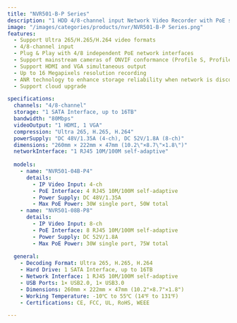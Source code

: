 ```yaml
---
title: "NVR501-B-P Series"
description: "1 HDD 4/8-channel input Network Video Recorder with PoE support, featuring Ultra 265/H.265/H.264 video formats and up to 16 Megapixels resolution recording"
image: "/images/categories/products/nvr/NVR501-B-P Series.png"
features:
  - Support Ultra 265/H.265/H.264 video formats
  - 4/8-channel input
  - Plug & Play with 4/8 independent PoE network interfaces
  - Support mainstream cameras of ONVIF conformance (Profile S, Profile G, Profile T) and RTSP protocols
  - Support HDMI and VGA simultaneous output
  - Up to 16 Megapixels resolution recording
  - ANR technology to enhance storage reliability when network is disconnected
  - Support cloud upgrade

specifications:
  channels: "4/8-channel"
  storage: "1 SATA Interface, up to 16TB"
  bandwidth: "80Mbps"
  videoOutput: "1 HDMI, 1 VGA"
  compression: "Ultra 265, H.265, H.264"
  powerSupply: "DC 48V/1.35A (4-ch), DC 52V/1.8A (8-ch)"
  dimensions: "260mm × 222mm × 47mm (10.2\"×8.7\"×1.8\")"
  networkInterface: "1 RJ45 10M/100M self-adaptive"
  
  models:
    - name: "NVR501-04B-P4"
      details:
        - IP Video Input: 4-ch
        - PoE Interface: 4 RJ45 10M/100M self-adaptive
        - Power Supply: DC 48V/1.35A
        - Max PoE Power: 30W single port, 50W total
    - name: "NVR501-08B-P8"
      details:
        - IP Video Input: 8-ch
        - PoE Interface: 8 RJ45 10M/100M self-adaptive
        - Power Supply: DC 52V/1.8A
        - Max PoE Power: 30W single port, 75W total
  
  general:
    - Decoding Format: Ultra 265, H.265, H.264
    - Hard Drive: 1 SATA Interface, up to 16TB
    - Network Interface: 1 RJ45 10M/100M self-adaptive
    - USB Ports: 1× USB2.0, 1× USB3.0
    - Dimensions: 260mm × 222mm × 47mm (10.2"×8.7"×1.8")
    - Working Temperature: -10℃ to 55℃ (14℉ to 131℉)
    - Certifications: CE, FCC, UL, RoHS, WEEE

---
```

